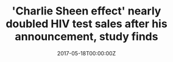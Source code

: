 ---
archived_link: https://web.archive.org/web/20210616195112/https://abcnews.go.com/Health/charlie-sheen-effect-doubled-hiv-test-sales-announced/story?id=47486953
article: -- Charlie Sheen's 2015 announcement that he was diagnosed with HIV years
  earlier seems to have sparked higher interest in testing for the virus, according
  to a study released today. Human immunodeficiency virus infection can lead to AIDS,
  which affects 1.2 million Americans, according to the U.S. Centers for Disease Control
  and Prevention. Sheen's announcement, which made national headlines, renewed attention
  to the dangers of HIV and AIDS at the time. According to the study update, what
  it called the "Charlie Sheen effect" had a big impact on HIV testing in the U.S.,
  with sales of at-home testing nearly doubling the week of his announcement. Researchers
  from the University of Southern California and the University of California at San
  Diego, among other institutions, published their findings today in the medical journal
  Prevention Science. The study was a follow-up to one published last year, which
  documented a surge in people searching for information on HIV and AIDS. "Our strategy
  allowed us to provide a real-world estimation of the Charlie Sheen effect on HIV
  prevention and contrast that effect with our past formative assessment using Internet
  searches," study co-author Eric Leas, a research associate in the San Diego State
  University-UCSD doctoral program in public health, said in statement today. The
  researchers looked at weekly sales data from April 12, 2014, to April 16, 2016,
  of OraQuick rapid in-home HIV tests, the only test of this type available in the
  U.S. They found that the week after Sheen announced on the "Today" show that he
  was HIV positive, in November 2015, there was a 95 percent increase in OraQuick
  HIV test sales. The HIV test sales continued to be above normal over the next four
  weeks, fluctuating from approximately 20 percent to 60 percent above the previous
  level. Surprisingly, researchers found that these numbers far surpassed the sales
  uptick after World AIDS Day. Despite widespread attention to encourage people to
  get tested or be HIV aware through the World AIDS Day campaign, they found that
  sales increased just 31 percent but that rates returned to normal the next week.
  Testing is key to combating HIV, since symptoms of infection often do not appear
  for years. According to the CDC, 1 in 8 of those infected in the U.S. is not aware
  of having the virus. John Ayers, a behavioral scientist at SDSU, said the study
  could help public health officials better engage with people. "We can make public
  health more connected to the public it serves," he told ABC News. According to him,
  the public health system is top-down, and informational messages come mainly from
  experts. "We forgot to listen to the public, and this is what the public is engaging
  on." Ayers and his team also looked at how search terms on Google trends were associated
  with increased sales and found they could predict sales within a somewhat small
  margin of error. "We can discover when events are occurring, measure their impact
  and work to grow their impact," he said. "That's what public health can become."
  The case shows it is key for public health officials to take advantage of these
  public announcements, according to Dr. Barron Lerner, a professor of medicine and
  population health at NYU Langone Medical Center. "People look down at celebrities
  and feel that the information that's being generated is not useful to regular people,"
  Lerner said. "But it reminds us that, regardless of who the person is, it will at
  least generate interest." Ayers had a similar take. "It's an empowering message.
  The truth is that you can make a difference by just speaking out on something,"
  he said. "We all hear talk is cheap. That's not true." Lerner said that Sheen's
  talking about his high-risk sexual practices may have also helped educate people
  about risks surrounding HIV, which is primarily spread through sexual contact and
  intravenous drug use. Additionally, Lerner said, more people getting tested for
  HIV is "a good thing, regardless of who he is." Dr. Crystal Tan contributed to this
  article. She is an anesthesiology resident at Massachusetts General Hospital and
  part of the ABC News medical unit.
date: '2017-05-18T00:00:00Z'
image:
  focal_point: Smart
original_link: https://abcnews.go.com/Health/charlie-sheen-effect-doubled-hiv-test-sales-announced/story?id=47486953
summary: -- Charlie Sheen's 2015 announcement that he was diagnosed with HIV years
  earlier seems to have sparked higher interest in testing for the virus, according
  to a study released today. Human immunodeficiency virus infection can lead to AIDS,
  which affects 1.2 million Americans, according to the U.S. Centers for Disease...
title: '''Charlie Sheen effect'' nearly doubled HIV test sales after his announcement,
  study finds'
---